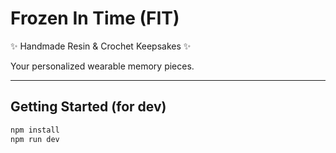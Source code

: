 # Frozen In Time (FIT)

✨ Handmade Resin & Crochet Keepsakes ✨

Your personalized wearable memory pieces.

---

## Getting Started (for dev)

```bash
npm install
npm run dev
